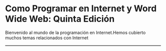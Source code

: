 <!DOCTYPE html>
<hmtl>
    <head>
        <meta charset="utf-8">
        <title>Tarea 2.3</title>
    </head>
    <body>
        <table border="1">
            <tbody>
        <tr><h1>Como Programar en Internet y Word Wide Web: Quinta Edición</h1></tr>
        <tr><p>Bienvenido al mundo de la programación en Internet.Hemos cubierto muchos temas relacionados con Internet</p></tr>
        </tbody>
        </table>
    </body>
</hmtl>    
